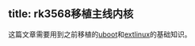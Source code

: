 title: rk3568移植主线内核
---
这篇文章需要用到之前移植的[uboot](https://blog.505218.xyz/2024/08/26/rk3568%E7%A7%BB%E6%A4%8Duboot-1/)和[extlinux](https://blog.505218.xyz/2024/08/26/%E9%87%8E%E7%81%ABuboot%E4%BD%BF%E7%94%A8extboot%E5%90%AF%E5%8A%A8%E5%86%85%E6%A0%B8%E6%B5%81%E7%A8%8B/)的基础知识。

